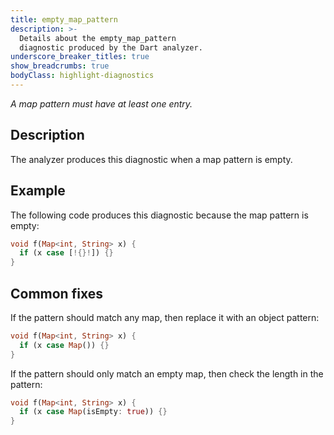 ```yaml
---
title: empty_map_pattern
description: >-
  Details about the empty_map_pattern
  diagnostic produced by the Dart analyzer.
underscore_breaker_titles: true
show_breadcrumbs: true
bodyClass: highlight-diagnostics
---
```


_A map pattern must have at least one entry._

## Description

The analyzer produces this diagnostic when a map pattern is empty.

## Example

The following code produces this diagnostic because the map pattern
is empty:

```dart
void f(Map<int, String> x) {
  if (x case [!{}!]) {}
}
```

## Common fixes

If the pattern should match any map, then replace it with an object
pattern:

```dart
void f(Map<int, String> x) {
  if (x case Map()) {}
}
```

If the pattern should only match an empty map, then check the length
in the pattern:

```dart
void f(Map<int, String> x) {
  if (x case Map(isEmpty: true)) {}
}
```
